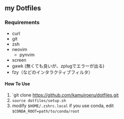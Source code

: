 ## my Dotfiles
### Requirements
- curl
- git
- zsh
- neovim
    - pynvim 
- screen
- gawk (無くても良いが、zplugでエラーが出る)
- fzy（などのインタラクティブフィルタ）


#### How To Use
1. `git clone https://github.com/kamuiroeru/dotfiles.git
2. `source dotfiles/setup.sh`
3. modify `$HOME/.zshrc.local`
   if you use conda, edit `$CONDA_ROOT=path/to/conda/root`
